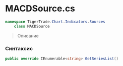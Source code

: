 
# MACDSource.cs
```csharp
namespace TigerTrade.Chart.Indicators.Sources  
    class MACDSource
```

> Описание

### Синтаксис
```csharp
public override IEnumerable<string> GetSeriesList()
```
